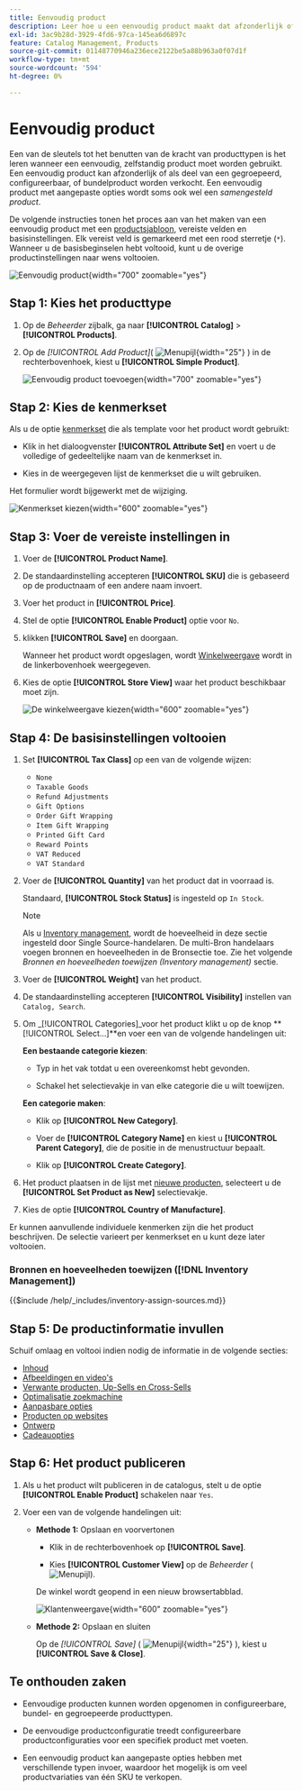 ```yaml
---
title: Eenvoudig product
description: Leer hoe u een eenvoudig product maakt dat afzonderlijk of als onderdeel van een gegroepeerd, configureerbaar of gebundeld product kan worden verkocht.
exl-id: 3ac9b28d-3929-4fd6-97ca-145ea6d6897c
feature: Catalog Management, Products
source-git-commit: 01148770946a236ece2122be5a88b963a0f07d1f
workflow-type: tm+mt
source-wordcount: '594'
ht-degree: 0%

---
```


# Eenvoudig product

Een van de sleutels tot het benutten van de kracht van producttypen is het leren wanneer een eenvoudig, zelfstandig product moet worden gebruikt. Een eenvoudig product kan afzonderlijk of als deel van een gegroepeerd, configureerbaar, of bundelproduct worden verkocht. Een eenvoudig product met aangepaste opties wordt soms ook wel een _samengesteld product_.

De volgende instructies tonen het proces aan van het maken van een eenvoudig product met een [productsjabloon](attribute-sets.md), vereiste velden en basisinstellingen. Elk vereist veld is gemarkeerd met een rood sterretje (`*`). Wanneer u de basisbeginselen hebt voltooid, kunt u de overige productinstellingen naar wens voltooien.

![Eenvoudig product](./assets/product-simple.png){width="700" zoomable="yes"}

## Stap 1: Kies het producttype

1. Op de _Beheerder_ zijbalk, ga naar **[!UICONTROL Catalog]** > **[!UICONTROL Products]**.

1. Op de _[!UICONTROL Add Product]_( ![Menupijl](../assets/icon-menu-down-arrow-red.png){width="25"} ) in de rechterbovenhoek, kiest u **[!UICONTROL Simple Product]**.

   ![Eenvoudig product toevoegen](./assets/product-add-simple.png){width="700" zoomable="yes"}

## Stap 2: Kies de kenmerkset

Als u de optie [kenmerkset](attribute-sets.md) die als template voor het product wordt gebruikt:

- Klik in het dialoogvenster **[!UICONTROL Attribute Set]** en voert u de volledige of gedeeltelijke naam van de kenmerkset in.

- Kies in de weergegeven lijst de kenmerkset die u wilt gebruiken.

Het formulier wordt bijgewerkt met de wijziging.

![Kenmerkset kiezen](./assets/product-create-choose-attribute-set.png){width="600" zoomable="yes"}

## Stap 3: Voer de vereiste instellingen in

1. Voer de **[!UICONTROL Product Name]**.

1. De standaardinstelling accepteren **[!UICONTROL SKU]** die is gebaseerd op de productnaam of een andere naam invoert.

1. Voer het product in **[!UICONTROL Price]**.

1. Stel de optie **[!UICONTROL Enable Product]** optie voor `No`.

1. klikken **[!UICONTROL Save]** en doorgaan.

   Wanneer het product wordt opgeslagen, wordt [Winkelweergave](introduction.md#product-scope) wordt in de linkerbovenhoek weergegeven.

1. Kies de optie **[!UICONTROL Store View]** waar het product beschikbaar moet zijn.

   ![De winkelweergave kiezen](./assets/product-create-store-view-choose.png){width="600" zoomable="yes"}

## Stap 4: De basisinstellingen voltooien

1. Set **[!UICONTROL Tax Class]** op een van de volgende wijzen:

   - `None`
   - `Taxable Goods`
   - `Refund Adjustments`
   - `Gift Options`
   - `Order Gift Wrapping`
   - `Item Gift Wrapping`
   - `Printed Gift Card`
   - `Reward Points`
   - `VAT Reduced`
   - `VAT Standard`

1. Voer de **[!UICONTROL Quantity]** van het product dat in voorraad is.

   Standaard, **[!UICONTROL Stock Status]** is ingesteld op `In Stock`.

   >[!NOTE]
   >
   >Als u [Inventory management](../inventory-management/introduction.md), wordt de hoeveelheid in deze sectie ingesteld door Single Source-handelaren. De multi-Bron handelaars voegen bronnen en hoeveelheden in de Bronsectie toe. Zie het volgende _Bronnen en hoeveelheden toewijzen (Inventory management)_ sectie.

1. Voer de **[!UICONTROL Weight]** van het product.

1. De standaardinstelling accepteren **[!UICONTROL Visibility]** instellen van `Catalog, Search`.

1. Om _[!UICONTROL Categories]_voor het product klikt u op de knop **[!UICONTROL Select…]**en voer een van de volgende handelingen uit:

   **Een bestaande categorie kiezen**:

   - Typ in het vak totdat u een overeenkomst hebt gevonden.

   - Schakel het selectievakje in van elke categorie die u wilt toewijzen.

   **Een categorie maken**:

   - Klik op **[!UICONTROL New Category]**.

   - Voer de **[!UICONTROL Category Name]** en kiest u **[!UICONTROL Parent Category]**, die de positie in de menustructuur bepaalt.

   - Klik op **[!UICONTROL Create Category]**.

1. Het product plaatsen in de lijst met [nieuwe producten](../content-design/widget-new-products-list.md), selecteert u de **[!UICONTROL Set Product as New]** selectievakje.

1. Kies de optie **[!UICONTROL Country of Manufacture]**.

Er kunnen aanvullende individuele kenmerken zijn die het product beschrijven. De selectie varieert per kenmerkset en u kunt deze later voltooien.

### Bronnen en hoeveelheden toewijzen ([!DNL Inventory Management])

{{$include /help/_includes/inventory-assign-sources.md}}

## Stap 5: De productinformatie invullen

Schuif omlaag en voltooi indien nodig de informatie in de volgende secties:

- [Inhoud](product-content.md)
- [Afbeeldingen en video&#39;s](product-images-and-video.md)
- [Verwante producten, Up-Sells en Cross-Sells](related-products-up-sells-cross-sells.md)
- [Optimalisatie zoekmachine](product-search-engine-optimization.md)
- [Aanpasbare opties](settings-advanced-custom-options.md)
- [Producten op websites](settings-basic-websites.md)
- [Ontwerp](settings-advanced-design.md)
- [Cadeauopties](product-gift-options.md)

## Stap 6: Het product publiceren

1. Als u het product wilt publiceren in de catalogus, stelt u de optie **[!UICONTROL Enable Product]** schakelen naar `Yes`.

1. Voer een van de volgende handelingen uit:

   - **Methode 1:** Opslaan en voorvertonen

      - Klik in de rechterbovenhoek op **[!UICONTROL Save]**.

      - Kies **[!UICONTROL Customer View]** op de _Beheerder_ (![Menupijl](../assets/icon-menu-down-arrow-black.png)).

     De winkel wordt geopend in een nieuw browsertabblad.

     ![Klantenweergave](./assets/product-admin-customer-view.png){width="600" zoomable="yes"}

   - **Methode 2:** Opslaan en sluiten

     Op de _[!UICONTROL Save]_ ( ![Menupijl](../assets/icon-menu-down-arrow-red.png){width="25"} ), kiest u **[!UICONTROL Save & Close]**.

## Te onthouden zaken

- Eenvoudige producten kunnen worden opgenomen in configureerbare, bundel- en gegroepeerde producttypen.

- De eenvoudige productconfiguratie treedt configureerbare productconfiguraties voor een specifiek product met voeten.

- Een eenvoudig product kan aangepaste opties hebben met verschillende typen invoer, waardoor het mogelijk is om veel productvariaties van één SKU te verkopen.
